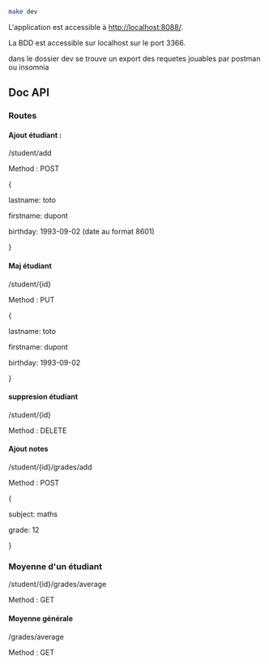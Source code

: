 ```bash
make dev
```

L'application est accessible à [http://localhost:8088/](http://localhost:8088/).

La BDD est accessible sur localhost sur le port 3366.

dans le dossier dev se trouve un export des requetes jouables par postman ou insomnia 



## Doc API 


### Routes

#### Ajout étudiant :

/student/add

Method : POST

{

lastname: toto

firstname: dupont

birthday: 1993-09-02 (date au format 8601)

}
#### Maj étudiant
/student/{id}

Method : PUT

{

lastname: toto

firstname: dupont

birthday: 1993-09-02

}
#### suppresion étudiant
/student/{id}

Method : DELETE

#### Ajout notes
/student/{id}/grades/add

Method : POST

{

subject: maths

grade: 12

}
### Moyenne d'un étudiant
/student/{id}/grades/average

Method : GET

#### Moyenne générale 
/grades/average

Method : GET
